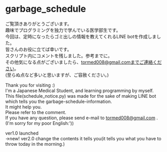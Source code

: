 # garbage_schedule
ご覧頂きありがとうございます。  
趣味でプログラミングを独力で学んでいる医学部生です。  
今回は、定時になったらゴミ出しの情報を教えてくれるLINE botを作成しました。  
皆さんのお役に立てば幸いです。  
スクリプト内にコメントを残しました。参考までに。  
その他気になる点がございましたら、tormed008@gmail.comまでご連絡ください。  
(至らぬ点など多いと思いますが、ご容赦ください。)  

Thank you for visiting :)  
I'm a Japanese Medical Student, and learning programming by myself.  
This file(schedule_notice.py) was made for the sake of making LINE bot which tells you the garbage-schedule-information.  
It might help you.  
Please refer to the comment.  
If you have any question, please send e-mail to tormed008@gmail.com .
(I'm sorry for my poor English:'))

ver1.0 launched  
→new! ver2.0 change the contents it tells you(it tells you what you have to throw today in the morning.) 
